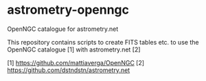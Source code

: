 # astrometry-openngc
OpenNGC catalogue for astrometry.net

This repository contains scripts to create FITS tables etc. to use the OpenNGC catalogue [1] with astrometry.net [2]


[1] https://github.com/mattiaverga/OpenNGC
[2] https://github.com/dstndstn/astrometry.net
